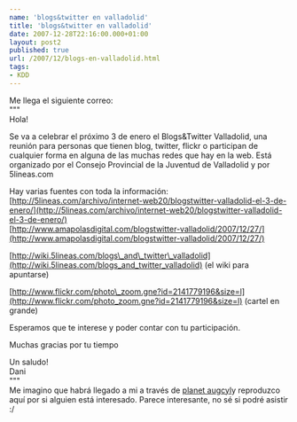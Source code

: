 ```yaml
---
name: 'blogs&twitter en valladolid'
title: 'blogs&twitter en valladolid'
date: 2007-12-28T22:16:00.000+01:00
layout: post2
published: true
url: /2007/12/blogs-en-valladolid.html
tags: 
- KDD
---
```


Me llega el siguiente correo:  
"""  
Hola!  
  
Se va a celebrar el próximo 3 de enero el Blogs&Twitter Valladolid, una reunión para personas que tienen blog, twitter, flickr o participan de cualquier forma en alguna de las muchas redes que hay en la web. Está organizado por el Consejo Provincial de la Juventud de Valladolid y por 5lineas.com  
  
Hay varias fuentes con toda la información:  
[http://5lineas.com/archivo/internet-web20/blogstwitter-valladolid-el-3-de-enero/](http://5lineas.com/archivo/internet-web20/blogstwitter-valladolid-el-3-de-enero/)  
[http://www.amapolasdigital.com/blogstwitter-valladolid/2007/12/27/](http://www.amapolasdigital.com/blogstwitter-valladolid/2007/12/27/)  
  
[http://wiki.5lineas.com/blogs\_and\_twitter\_valladolid](http://wiki.5lineas.com/blogs_and_twitter_valladolid) (el wiki para apuntarse)  
  
[http://www.flickr.com/photo\_zoom.gne?id=2141779196&size=l](http://www.flickr.com/photo_zoom.gne?id=2141779196&size=l) (cartel en grande)  
  
Esperamos que te interese y poder contar con tu participación.  
  
Muchas gracias por tu tiempo  
  
Un saludo!  
Dani  
"""  
Me imagino que habrá llegado a mi a través de [planet augcyl](http://www.augcyl.org/?q=planeta-augcyl-online)y reproduzco aquí por si alguien está interesado. Parece interesante, no sé si podré asistir :/